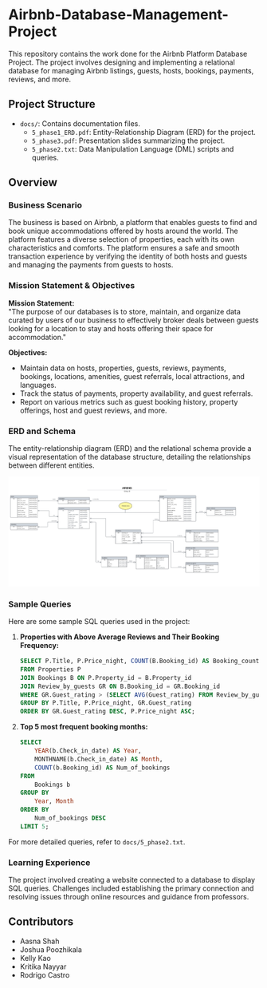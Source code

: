# Airbnb-Database-Management-Project

This repository contains the work done for the Airbnb Platform Database Project. The project involves designing and implementing a relational database for managing Airbnb listings, guests, hosts, bookings, payments, reviews, and more.

## Project Structure

- `docs/`: Contains documentation files.
  - `5_phase1_ERD.pdf`: Entity-Relationship Diagram (ERD) for the project.
  - `5_phase3.pdf`: Presentation slides summarizing the project.
  - `5_phase2.txt`: Data Manipulation Language (DML) scripts and queries.

## Overview

### Business Scenario

The business is based on Airbnb, a platform that enables guests to find and book unique accommodations offered by hosts around the world. The platform features a diverse selection of properties, each with its own characteristics and comforts. The platform ensures a safe and smooth transaction experience by verifying the identity of both hosts and guests and managing the payments from guests to hosts.

### Mission Statement & Objectives

**Mission Statement:**  
"The purpose of our databases is to store, maintain, and organize data curated by users of our business to effectively broker deals between guests looking for a location to stay and hosts offering their space for accommodation."

**Objectives:**  
- Maintain data on hosts, properties, guests, reviews, payments, bookings, locations, amenities, guest referrals, local attractions, and languages.
- Track the status of payments, property availability, and guest referrals.
- Report on various metrics such as guest booking history, property offerings, host and guest reviews, and more.

### ERD and Schema

The entity-relationship diagram (ERD) and the relational schema provide a visual representation of the database structure, detailing the relationships between different entities.

![ERD Diagram](/airbnbimage.png)

### Sample Queries

Here are some sample SQL queries used in the project:

1. **Properties with Above Average Reviews and Their Booking Frequency:**
    ```sql
    SELECT P.Title, P.Price_night, COUNT(B.Booking_id) AS Booking_count, GR.Guest_rating
    FROM Properties P
    JOIN Bookings B ON P.Property_id = B.Property_id
    JOIN Review_by_guests GR ON B.Booking_id = GR.Booking_id
    WHERE GR.Guest_rating > (SELECT AVG(Guest_rating) FROM Review_by_guests)
    GROUP BY P.Title, P.Price_night, GR.Guest_rating
    ORDER BY GR.Guest_rating DESC, P.Price_night ASC;
    ```

2. **Top 5 most frequent booking months:**
    ```sql
    SELECT
        YEAR(b.Check_in_date) AS Year,
        MONTHNAME(b.Check_in_date) AS Month,
        COUNT(b.Booking_id) AS Num_of_bookings
    FROM
        Bookings b
    GROUP BY
        Year, Month
    ORDER BY
        Num_of_bookings DESC
    LIMIT 5;
    ```

For more detailed queries, refer to `docs/5_phase2.txt`.

### Learning Experience

The project involved creating a website connected to a database to display SQL queries. Challenges included establishing the primary connection and resolving issues through online resources and guidance from professors.

## Contributors

- Aasna Shah
- Joshua Poozhikala
- Kelly Kao
- Kritika Nayyar
- Rodrigo Castro



